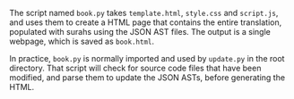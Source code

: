 The script named `book.py` takes `template.html`, `style.css` and `script.js`,
and uses them to create a HTML page that contains the entire translation,
populated with surahs using the JSON AST files. The output is a single
webpage, which is saved as `book.html`.

In practice, `book.py` is normally imported and used by `update.py` in the
root directory. That script will check for source code files that have been
modified, and parse them to update the JSON ASTs, before generating the HTML.

